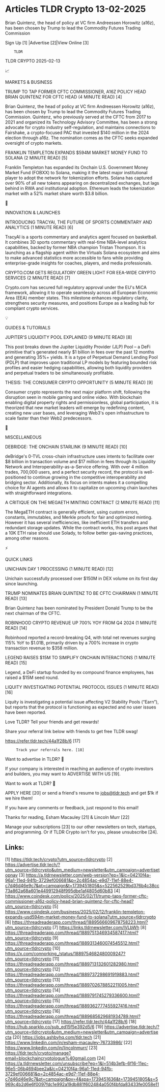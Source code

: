# Articles TLDR Crypto 13-02-2025

Brian Quintenz, the head of policy at VC firm Andreessen Horowitz
(a16z), has been chosen by Trump to lead the Commodity Futures Trading
Commission ‌ ‌ ‌ ‌ ‌ ‌ ‌ ‌ ‌ ‌ ‌ ‌ ‌ ‌ ‌ ‌ ‌ ‌ ‌ ‌ ‌ ‌ ‌ ‌ ‌ ‌  ‌ ‌ ‌ ‌ ‌ ‌ ‌ ‌ ‌ ‌ ‌ ‌ ‌ ‌ ‌ ‌ ‌ ‌ ‌ ‌ ‌ ‌ ‌ ‌ ‌ ‌ 


 Sign Up [1] |Advertise [2]|View Online [3] 

		TLDR 

TLDR CRYPTO 2025-02-13

📈 

MARKETS & BUSINESS

 TRUMP TO TAP FORMER CFTC COMMISSIONER, A16Z POLICY HEAD BRIAN
QUINTENZ FOR CFTC HEAD (4 MINUTE READ) [4] 

 Brian Quintenz, the head of policy at VC firm Andreessen Horowitz
(a16z), has been chosen by Trump to lead the Commodity Futures Trading
Commission. Quintenz, who previously served at the CFTC from 2017 to
2021 and organized its Technology Advisory Committee, has been a
strong advocate for crypto industry self-regulation, and maintains
connections to Fairshake, a crypto-focused PAC that invested $140
million in the 2024 election through a16z. The nomination comes as the
CFTC seeks expanded oversight of crypto markets. 

 FRANKLIN TEMPLETON EXPANDS $594M MARKET MONEY FUND TO SOLANA (2
MINUTE READ) [5] 

 Franklin Templeton has expanded its Onchain U.S. Government Money
Market Fund (FOBXX) to Solana, making it the latest major
institutional player to adopt the network for tokenization efforts.
Solana has captured over 90% of all new tokens appearing on
decentralized exchanges, but lags behind in RWA and institutional
adoption. Ethereum leads the tokenization market with a 52% market
share worth $3.8 billion. 

🚀 

INNOVATION & LAUNCHES

 INTRODUCING TRACYAI, THE FUTURE OF SPORTS COMMENTARY AND ANALYTICS (1
MINUTE READ) [6] 

 TracyAI is a sports commentary and analytics agent focused on
basketball. It combines 3D sports commentary with real-time NBA-level
analytics capabilities, backed by former NBA champion Tristan
Thompson. It is launching as a flagship agent within the Virtuals
Solana ecosystem and aims to make advanced statistics more accessible
to fans while providing enterprise-grade insights for coaches,
players, and media professionals. 

 CRYPTO.COM GETS REGULATORY GREEN LIGHT FOR EEA-WIDE CRYPTO SERVICES
(2 MINUTE READ) [7] 

 Crypto.com has secured full regulatory approval under the EU's MiCA
framework, allowing it to operate seamlessly across all European
Economic Area (EEA) member states. This milestone enhances regulatory
clarity, strengthens security measures, and positions Europe as a
leading hub for compliant crypto services. 

💡 

GUIDES & TUTORIALS

 JUPITER'S LIQUIDITY POOL EXPLAINED (9 MINUTE READ) [8] 

 This post breaks down the Jupiter Liquidity Provider (JLP) Pool – a
DeFi primitive that's generated nearly $1 billion in fees over the
past 12 months and generating 35%+ yields. It is a type of Perpetual
Demand Lending Pool (PDLP) that improves upon traditional LP models by
featuring bounded risk profiles and easier hedging capabilities,
allowing both liquidity providers and perpetual traders to be
simultaneously profitable. 

 THESIS: THE CONSUMER CRYPTO OPPORTUNITY (5 MINUTE READ) [9] 

 Consumer crypto represents the next major platform shift, following
the disruption seen in mobile gaming and online video. With blockchain
enabling digital property rights and permissionless, global
participation, it is theorized that new market leaders will emerge by
redefining content, creating new user bases, and leveraging Web3's
open infrastructure to scale faster than their Web2 predecessors. 

🦄 

MISCELLANEOUS

 DEBRIDGE: THE ONCHAIN STARLINK (9 MINUTE READ) [10] 

 deBridge's 0-TVL cross-chain infrastructure uses intents to
facilitate over $8 billion in transaction volume and $17 million in
fees through its Liquidity Network and Interoperability-as-a-Service
offering. With over 4 million trades, 700,000 users, and a perfect
security record, the protocol is well-positioned to continue growing
in the competitive interoperability and bridging sector. Additionally,
its focus on intents makes it a compelling choice for AI agents and
allows it to capitalize on upcoming chain launches with
straightforward integrations. 

 A CRITIQUE ON THE MEGAETH MINTING CONTRACT (2 MINUTE READ) [11] 

 The MegaETH contract is generally efficient, using custom errors,
constants, immutables, and Merkle proofs for fair and optimized
minting. However it has several inefficiencies, like inefficient ETH
transfers and redundant storage updates. While the contract works,
this post argues that a 10K ETH raise should use Solady, to follow
better gas-saving practices, among other reasons. 

⚡ 

QUICK LINKS

 UNICHAIN DAY 1 PROCESSING (1 MINUTE READ) [12] 

 Unichain successfully processed over $150M in DEX volume on its first
day since launching. 

 TRUMP NOMINATES BRIAN QUINTENZ TO BE CFTC CHAIRMAN (1 MINUTE READ)
[13] 

 Brian Quintenz has been nominated by President Donald Trump to be the
next chairman of the CFTC. 

 ROBINHOOD CRYPTO REVENUE UP 700% YOY FROM Q4 2024 (1 MINUTE READ)
[14] 

 Robinhood reported a record-breaking Q4, with total net revenues
surging 115% YoY to $1.01B, primarily driven by a 700% increase in
crypto transaction revenue to $358 million. 

 LEGEND RAISES $15M TO SIMPLIFY ONCHAIN INTERACTIONS (1 MINUTE READ)
[15] 

 Legend, a DeFi startup founded by ex compound finance employees, has
raised a $15M seed round. 

 LIQUITY INVESTIGATING POTENTIAL PROTOCOL ISSUES (1 MINUTE READ) [16] 

 Liquity is investigating a potential issue affecting V2 Stability
Pools (“Earn”), but reports that the protocol is functioning as
expected and no user issues have been reported. 

Love TLDR? Tell your friends and get rewards!

 Share your referral link below with friends to get free TLDR swag! 

 https://refer.tldr.tech/44a1f28b/6 [17] 

		 Track your referrals here. [18] 

Want to advertise in TLDR? 📰

 If your company is interested in reaching an audience of crypto
investors and builders, you may want to ADVERTISE WITH US [19]. 

Want to work at TLDR? 💼

 APPLY HERE [20] or send a friend's resume to jobs@tldr.tech and get
$1k if we hire them! 

 If you have any comments or feedback, just respond to this email! 

Thanks for reading, 
Esham Macauley [21] & Lincoln Murr [22] 

 Manage your subscriptions [23] to our other newsletters on tech,
startups, and programming. Or if TLDR Crypto isn't for you, please
unsubscribe [24]. 

 

Links:
------
[1] https://tldr.tech/crypto?utm_source=tldrcrypto
[2] https://advertise.tldr.tech/?utm_source=tldrcrypto&utm_medium=newsletter&utm_campaign=advertisetopnav
[3] https://a.tldrnewsletter.com/web-version?ep=1&lc=04210f4a-96a1-11ed-94fb-3729ef006681&p=2c4854ac-e9d7-11ef-88e4-c7d46d46e9c7&pt=campaign&t=1739451805&s=522562529bd376b4c38cc73a862a68a601e449912948f995dbe1af4805d60b83
[4] https://www.coindesk.com/policy/2025/02/11/trump-taps-former-cftc-commissioner-a16z-policy-head-brian-quintenz-for-cftc-head?utm_source=tldrcrypto
[5] https://www.coindesk.com/business/2025/02/12/franklin-templeton-expands-usd594m-market-money-fund-to-solana?utm_source=tldrcrypto
[6] https://threadreaderapp.com/thread/1889566609678758223.html?utm_source=tldrcrypto
[7] https://links.tldrnewsletter.com/lVLbWh
[8] https://threadreaderapp.com/thread/1889751346934587417.html?utm_source=tldrcrypto
[9] https://threadreaderapp.com/thread/1889313460074545512.html?utm_source=tldrcrypto
[10] https://x.com/connorking_/status/1889754682480009247?utm_source=tldrcrypto
[11] https://threadreaderapp.com/thread/1889713132601282980.html?utm_source=tldrcrypto
[12] https://threadreaderapp.com/thread/1889737298691919883.html?utm_source=tldrcrypto
[13] https://threadreaderapp.com/thread/1889702678852211005.html?utm_source=tldrcrypto
[14] https://threadreaderapp.com/thread/1889791745279336600.html?utm_source=tldrcrypto
[15] https://threadreaderapp.com/thread/1889362777455927416.html?utm_source=tldrcrypto
[16] https://threadreaderapp.com/thread/1889685629681934789.html?utm_source=tldrcrypto
[17] https://refer.tldr.tech/44a1f28b/6
[18] https://hub.sparklp.co/sub_ed15f5e392d5/6
[19] https://advertise.tldr.tech/?utm_source=tldrcrypto&utm_medium=newsletter&utm_campaign=advertisecta
[20] https://jobs.ashbyhq.com/tldr.tech
[21] https://www.linkedin.com/in/esham-macauley-76733986/
[22] https://www.linkedin.com/in/lincolnmurr/
[23] https://tldr.tech/crypto/manage?email=blockchaincryptologue%40gmail.com
[24] https://a.tldrnewsletter.com/unsubscribe?ep=1&l=514b3efb-6f16-11ec-96e5-06b4694bee2a&lc=04210f4a-96a1-11ed-94fb-3729ef006681&p=2c4854ac-e9d7-11ef-88e4-c7d46d46e9c7&pt=campaign&pv=4&spa=1739451636&t=1739451805&s=5969c4b2d6e6f0097fdc1e992a19db881f602484a050f4bfda83433fe0058e11